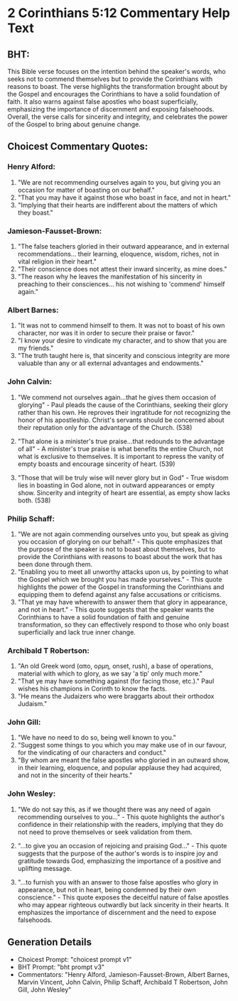 # 2 Corinthians 5:12 Commentary Help Text

## BHT:
This Bible verse focuses on the intention behind the speaker's words, who seeks not to commend themselves but to provide the Corinthians with reasons to boast. The verse highlights the transformation brought about by the Gospel and encourages the Corinthians to have a solid foundation of faith. It also warns against false apostles who boast superficially, emphasizing the importance of discernment and exposing falsehoods. Overall, the verse calls for sincerity and integrity, and celebrates the power of the Gospel to bring about genuine change.

## Choicest Commentary Quotes:
### Henry Alford:
1. "We are not recommending ourselves again to you, but giving you an occasion for matter of boasting on our behalf." 
2. "That you may have it against those who boast in face, and not in heart." 
3. "Implying that their hearts are indifferent about the matters of which they boast."

### Jamieson-Fausset-Brown:
1. "The false teachers gloried in their outward appearance, and in external recommendations... their learning, eloquence, wisdom, riches, not in vital religion in their heart."
2. "Their conscience does not attest their inward sincerity, as mine does."
3. "The reason why he leaves the manifestation of his sincerity in preaching to their consciences... his not wishing to 'commend' himself again."

### Albert Barnes:
1. "It was not to commend himself to them. It was not to boast of his own character, nor was it in order to secure their praise or favor."
2. "I know your desire to vindicate my character, and to show that you are my friends."
3. "The truth taught here is, that sincerity and conscious integrity are more valuable than any or all external advantages and endowments."

### John Calvin:
1. "We commend not ourselves again...that he gives them occasion of glorying" - Paul pleads the cause of the Corinthians, seeking their glory rather than his own. He reproves their ingratitude for not recognizing the honor of his apostleship. Christ's servants should be concerned about their reputation only for the advantage of the Church. (538)

2. "That alone is a minister's true praise...that redounds to the advantage of all" - A minister's true praise is what benefits the entire Church, not what is exclusive to themselves. It is important to repress the vanity of empty boasts and encourage sincerity of heart. (539)

3. "Those that will be truly wise will never glory but in God" - True wisdom lies in boasting in God alone, not in outward appearances or empty show. Sincerity and integrity of heart are essential, as empty show lacks both. (538)

### Philip Schaff:
1. "We are not again commending ourselves unto you, but speak as giving you occasion of glorying on our behalf." - This quote emphasizes that the purpose of the speaker is not to boast about themselves, but to provide the Corinthians with reasons to boast about the work that has been done through them.
2. "Enabling you to meet all unworthy attacks upon us, by pointing to what the Gospel which we brought you has made yourselves." - This quote highlights the power of the Gospel in transforming the Corinthians and equipping them to defend against any false accusations or criticisms.
3. "That ye may have wherewith to answer them that glory in appearance, and not in heart." - This quote suggests that the speaker wants the Corinthians to have a solid foundation of faith and genuine transformation, so they can effectively respond to those who only boast superficially and lack true inner change.

### Archibald T Robertson:
1. "An old Greek word (απο, ορμη, onset, rush), a base of operations, material with which to glory, as we say 'a tip' only much more." 
2. "That ye may have something against (for facing those, etc.)." Paul wishes his champions in Corinth to know the facts.
3. "He means the Judaizers who were braggarts about their orthodox Judaism."

### John Gill:
1. "We have no need to do so, being well known to you."
2. "Suggest some things to you which you may make use of in our favour, for the vindicating of our characters and conduct."
3. "By whom are meant the false apostles who gloried in an outward show, in their learning, eloquence, and popular applause they had acquired, and not in the sincerity of their hearts."

### John Wesley:
1. "We do not say this, as if we thought there was any need of again recommending ourselves to you..." - This quote highlights the author's confidence in their relationship with the readers, implying that they do not need to prove themselves or seek validation from them.

2. "...to give you an occasion of rejoicing and praising God..." - This quote suggests that the purpose of the author's words is to inspire joy and gratitude towards God, emphasizing the importance of a positive and uplifting message.

3. "...to furnish you with an answer to those false apostles who glory in appearance, but not in heart, being condemned by their own conscience." - This quote exposes the deceitful nature of false apostles who may appear righteous outwardly but lack sincerity in their hearts. It emphasizes the importance of discernment and the need to expose falsehoods.


## Generation Details
- Choicest Prompt: "choicest prompt v1"
- BHT Prompt: "bht prompt v3"
- Commentators: "Henry Alford, Jamieson-Fausset-Brown, Albert Barnes, Marvin Vincent, John Calvin, Philip Schaff, Archibald T Robertson, John Gill, John Wesley"

